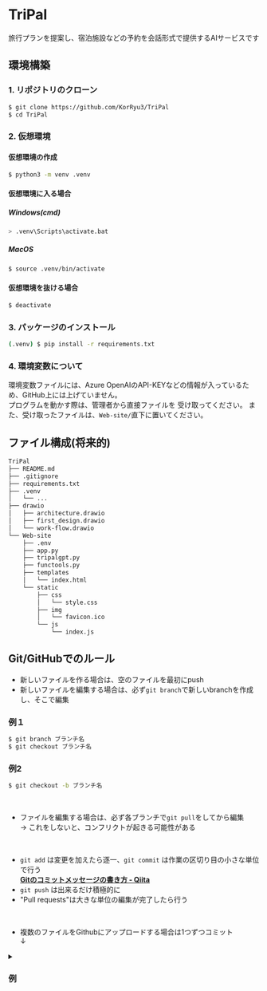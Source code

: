 # TriPal
旅行プランを提案し、宿泊施設などの予約を会話形式で提供するAIサービスです


## 環境構築
### 1. リポジトリのクローン
```bash
$ git clone https://github.com/KorRyu3/TriPal
$ cd TriPal
```

### 2. 仮想環境
#### 仮想環境の作成
```bash
$ python3 -m venv .venv
```
#### 仮想環境に入る場合
##### Windows(cmd)
```bash
> .venv\Scripts\activate.bat
```
##### MacOS
```bash
$ source .venv/bin/activate
```
#### 仮想環境を抜ける場合
```bash
$ deactivate
```

### 3. パッケージのインストール
```bash
(.venv) $ pip install -r requirements.txt
```

### 4. 環境変数について
環境変数ファイルには、Azure OpenAIのAPI-KEYなどの情報が入っているため、GitHub上には上げていません。  
プログラムを動かす際は、管理者から直接ファイルを
受け取ってください。
また、受け取ったファイルは、`Web-site/`直下に置いてください。

## ファイル構成(将来的)
```bash
TriPal
├── README.md
├── .gitignore
├── requirements.txt
├── .venv
│   └── ...
├── drawio
│   ├── architecture.drawio
│   ├── first_design.drawio
│   └── work-flow.drawio
└── Web-site
    ├── .env
    ├── app.py
    ├── tripalgpt.py
    ├── functools.py
    ├── templates
    │   └── index.html
    └── static
        ├── css
        │   └── style.css
        ├── img
        │   └── favicon.ico
        └── js
            └── index.js
```


## Git/GitHubでのルール


- 新しいファイルを作る場合は、空のファイルを最初にpush
- 新しいファイルを編集する場合は、必ず`git branch`で新しいbranchを作成し、そこで編集<br>
### 例１
```bash
$ git branch ブランチ名
$ git checkout ブランチ名
```
### 例2
```bash
$ git checkout -b ブランチ名
```
<br>


- ファイルを編集する場合は、必ず各ブランチで`git pull`をしてから編集  
→ これをしないと、コンフリクトが起きる可能性がある  
<br>


- `git add` は変更を加えたら逐一、`git commit` は作業の区切り目の小さな単位で行う  
[**Gitのコミットメッセージの書き方 - Qiita**](https://qiita.com/itosho/items/9565c6ad2ffc24c09364#%E9%80%9A%E5%B8%B8%E7%89%88)  
- `git push` は出来るだけ積極的に
- "Pull requests"は大きな単位の編集が完了したら行う  
<br>

- 複数のファイルをGithubにアップロードする場合は1つずつコミット  
 ↓
 
<details><summary><h3>例</h3></summary>
hoge.pyとhoge.htmlを編集し、両方commitしたい場合

#### hoge.py
```bash
git add hoge.py
git commit -m "hoge.pyについてのコメント"
git push
```  

#### hoge.html
```bash
git add hoge.html  
git commit -m "hoge.htmlについてのコメント"  
git push
```
</details>
